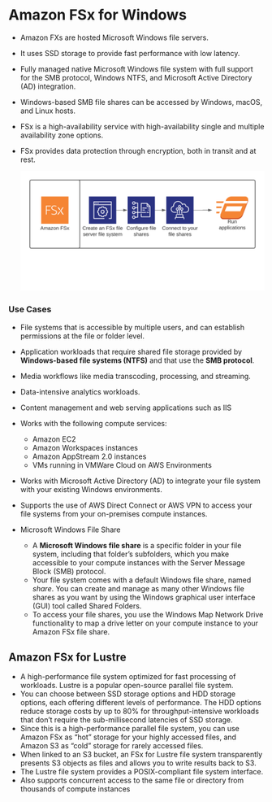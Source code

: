# Amazon FSx for Windows

- Amazon FXs are hosted Microsoft Windows file servers.

-  It uses SSD storage to provide fast performance with low latency.

- Fully managed native Microsoft Windows file system with full support for the SMB protocol, Windows NTFS, and Microsoft Active Directory (AD) integration.

- Windows-based SMB file shares can be accessed by Windows, macOS, and Linux hosts.

- FSx is a high-availability service with high-availability single and multiple availability zone options. 

- FSx provides data protection through encryption, both in transit and at rest.

  ![FSx](/storage/images/FSx.png)

### **Use Cases**

- File systems that is accessible by multiple users, and can establish permissions at the file or folder level.
- Application workloads that require shared file storage provided by **Windows-based file systems (NTFS)** and that use the **SMB protocol**.
- Media workflows like media transcoding, processing, and streaming.
- Data-intensive analytics workloads.
- Content management and web serving applications such as IIS

- Works with the following compute services:
  - Amazon EC2
  - Amazon Workspaces instances
  - Amazon AppStream 2.0 instances
  - VMs running in VMWare Cloud on AWS Environments

- Works with Microsoft Active Directory (AD) to integrate your file system with your existing Windows environments.
- Supports the use of AWS Direct Connect or AWS VPN to access your file systems from your on-premises compute instances.
- Microsoft Windows File Share
  - A **Microsoft Windows file share** is a specific folder in your file system, including that folder’s subfolders, which you make accessible to your compute instances with the Server Message Block (SMB) protocol.
  - Your file system comes with a default Windows file share, named *share*. You can create and manage as many other Windows file shares as you want by using the Windows graphical user interface (GUI) tool called Shared Folders.
  - To access your file shares, you use the Windows Map Network Drive functionality to map a drive letter on your compute instance to your Amazon FSx file share.

## **Amazon FSx for Lustre**

- A high-performance file system optimized for fast processing of workloads. Lustre is a popular open-source parallel file system.
- You can choose between SSD storage options and HDD storage options, each offering different levels of performance. The HDD options reduce storage costs by up to 80% for throughput-intensive workloads that don’t require the sub-millisecond latencies of SSD storage.
- Since this is a high-performance parallel file system, you can use Amazon FSx as “hot” storage for your highly accessed files, and Amazon S3 as “cold” storage for rarely accessed files.
- When linked to an S3 bucket, an FSx for Lustre file system transparently presents S3 objects as files and allows you to write results back to S3. 
- The Lustre file system provides a POSIX-compliant file system interface.
- Also supports concurrent access to the same file or directory from thousands of compute instances
